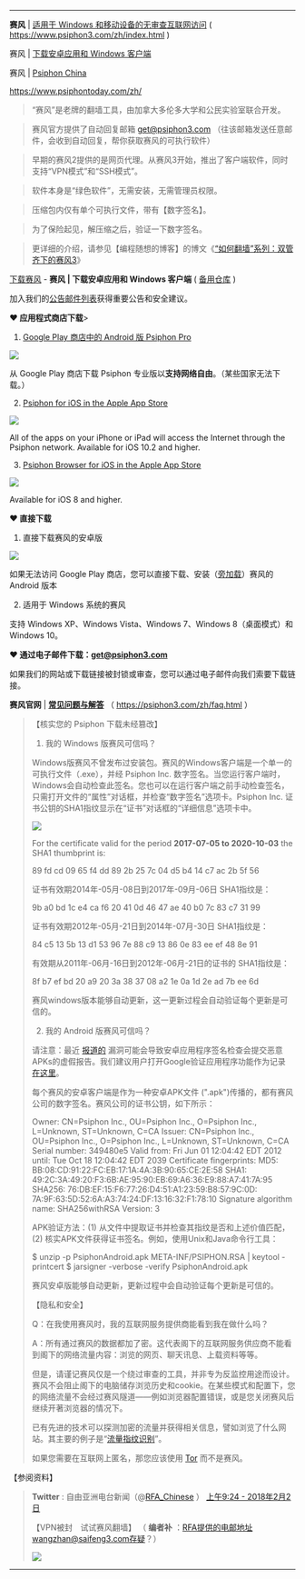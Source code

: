 ﻿
---

**赛风** | [适用于 Windows 和移动设备的无审查互联网访问](https://www.psiphon3.com/zh/index.html)
( https://www.psiphon3.com/zh/index.html )

赛风 | [下载安卓应用和 Windows 客户端](https://www.psiphon3.com/zh/download.html)

赛风 | [Psiphon China](https://www.psiphontoday.com/zh/)   

https://www.psiphontoday.com/zh/

> “赛风”是老牌的翻墙工具，由加拿大多伦多大学和公民实验室联合开发。

> 赛风官方提供了自动回复邮箱 get@psiphon3.com （往该邮箱发送任意邮件，会收到自动回复，帮你获取赛风的可执行软件）

> 早期的赛风2提供的是网页代理。从赛风3开始，推出了客户端软件，同时支持“VPN模式”和“SSH模式”。

> 软件本身是“绿色软件”，无需安装，无需管理员权限。

> 压缩包内仅有单个可执行文件，带有【数字签名】。

> 为了保险起见，解压缩之后，验证一下数字签名。

> 更详细的介绍，请参见【编程随想的博客】的博文《[“如何翻墙”系列：双管齐下的赛风3](https://program-think.blogspot.com/2011/10/gfw-psiphon.html
)》

 [下载赛风](https://www.psiphon3.com/zh/download.html) - **赛风 | 下载安卓应用和 Windows 客户端** ( [备用仓库](https://github.com/taoste/Hello-World/tree/master/GFW/%E8%B5%9B%E9%A3%8E-psiphon3) )
 
 加入我们的[公告邮件列表](https://groups.google.com/group/psiphon3)获得重要公告和安全建议。

 **♥ 应用程式商店下载**> 
 
 1. [Google Play 商店中的 Android 版 Psiphon Pro](https://play.google.com/store/apps/developer?id=Psiphon+Inc.)
 
 <img src="https://www.psiphon3.com/images/android/google-play-dev-page-qr.png"/>

 从 Google Play 商店下载 Psiphon 专业版以**支持网络自由**。（某些国家无法下载。）
 
 
 2. [Psiphon for iOS in the Apple App Store](https://itunes.apple.com/us/app/psiphon/id1276263909?ls=1&mt=8)
 
 <img src="https://www.psiphon3.com/images/ios/psiphon-vpn-app-store-qr.png"/>

 All of the apps on your iPhone or iPad will access the Internet through the Psiphon network. Available for iOS 10.2 and higher.
 
 3. [Psiphon Browser for iOS in the Apple App Store](https://itunes.apple.com/us/app/psiphon-browser/id1193362444?ls=1&mt=8)
 
 <img src="https://www.psiphon3.com/images/ios/psiphon-browser-app-store-qr.png"/>

 Available for iOS 8 and higher.
 
 **♥ 直接下载**
  
 1. 直接下载赛风的安卓版
 
 <img src="https://www.psiphon3.com/images/android/android-download-qr.png"/>
 
 如果无法访问 Google Play 商店，您可以直接下载、安装（[旁加载](https://en.wikipedia.org/wiki/Sideloading)）赛风的 Android 版本
 
 2. 适用于 Windows 系统的赛风
 
 支持 Windows XP、Windows Vista、Windows 7、Windows 8（桌面模式）和 Windows 10。
 
 **♥ 通过电子邮件下载：get@psiphon3.com**
 
 如果我们的网站或下载链接被封锁或审查，您可以通过电子邮件向我们索要下载链接。

**赛风官网** | [**常见问题与解答**](https://psiphon3.com/zh/faq.html)  （ https://psiphon3.com/zh/faq.html ）

> 【核实您的 Psiphon 下载未经篡改】
> 
> 1. 我的 Windows 版赛风可信吗？
> 
> Windows版赛风不曾发布过安装包。赛风的Windows客户端是一个单一的可执行文件（.exe），并经 Psiphon Inc. 数字签名。当您运行客户端时，Windows会自动检查此签名。您也可以在运行客户端之前手动检查签名，只需打开文件的“属性”对话框，并检查“数字签名”选项卡。Psiphon Inc. 证书公钥的SHA1指纹显示在“证书”对话框的“详细信息”选项卡中。 
>
> <img src="https://psiphon3.com/images/faq/faq-authentic-windows.png"/>
> 
>  For the certificate valid for the period **2017-07-05 to 2020-10-03** the SHA1 thumbprint is:
>
> 89 fd cd 09 65 f4 dd 89 2b 25 7c 04 d5 b4 14 c7 ac 2b 5f 56
> 
> 证书有效期2014年-05月-08日到2017年-09月-06日 SHA1指纹是：
>
> 9b a0 bd 1c e4 ca f6 20 41 0d 46 47 ae 40 b0 7c 83 c7 31 99
> 
> 证书有效期2012年-05月-21日到2014年-07月-30日 SHA1指纹是：
>
> 84 c5 13 5b 13 d1 53 96 7e 88 c9 13 86 0e 83 ee ef 48 8e 91
> 
> 有效期从2011年-06月-16日到2012年-06月-21日的证书的 SHA1指纹是：
>
> 8f b7 ef bd 20 a9 20 3a 38 37 08 a2 1e 0a 1d 2e ad 7b ee 6d
> 
> 赛风windows版本能够自动更新，这一更新过程会自动验证每个更新是可信的。 
> 
> 2. 我的 Android 版赛风可信吗？
>
> 请注意：最近 [报道的](http://www.zdnet.com/google-releases-fix-to-oems-for-blue-security-android-security-hole-7000017782/) 漏洞可能会导致安卓应用程序签名检查会提交恶意APKs的虚假报告。我们建议用户打开Google验证应用程序功能作为记录 [在这里](https://support.google.com/accounts/answer/2812853?hl=en)。 
>
> 每个赛风的安卓客户端是作为一种安卓APK文件 (".apk")传播的，都有赛风公司的数字签名。赛风公司的证书公钥，如下所示：
> 
> Owner: CN=Psiphon Inc., OU=Psiphon Inc., O=Psiphon Inc.,
> L=Unknown, ST=Unknown, C=CA
> Issuer: CN=Psiphon Inc., OU=Psiphon Inc., O=Psiphon Inc.,
> L=Unknown, ST=Unknown, C=CA
> Serial number: 349480e5
> Valid from: Fri Jun 01 12:04:42 EDT 2012 until: Tue Oct 18 12:04:42 EDT 2039
> Certificate fingerprints:
> MD5:  BB:08:CD:91:22:FC:EB:17:1A:4A:3B:90:65:CE:2E:58
> SHA1: 49:2C:3A:49:20:F3:6B:AE:95:90:EB:69:A6:36:E9:88:A7:41:7A:95
> SHA256: 76:DB:EF:15:F6:77:26:D4:51:A1:23:59:B8:57:9C:0D:
> 7A:9F:63:5D:52:6A:A3:74:24:DF:13:16:32:F1:78:10
> Signature algorithm name: SHA256withRSA
> Version: 3
> 
> APK验证方法：(1) 从文件中提取证书并检查其指纹是否和上述价值匹配，(2) 核实APK文件获得证书签名。例如，使用Unix和Java命令行工具： 
> 
> $ unzip -p PsiphonAndroid.apk META-INF/PSIPHON.RSA | keytool -printcert
> $ jarsigner -verbose -verify PsiphonAndroid.apk
> 
>  赛风安卓版能够自动更新，更新过程中会自动验证每个更新是可信的。 
> 
> 
> 【隐私和安全】
> 
> Q：在我使用赛风时，我的互联网服务提供商能看到我在做什么吗？
> 
> A：所有通过赛风的数据都加了密。这代表阁下的互联网服务供应商不能看到阁下的网络流量内容：浏览的网页、聊天讯息、上载资料等等。
> 
> 但是，请谨记赛风仅是一个绕过审查的工具，并非专为反监控用途而设计。赛风不会阻止阁下的电脑储存浏览历史和cookie。在某些模式和配置下，您的网络流量不会经过赛风隧道——例如浏览器配置错误，或是您关闭赛风后继续开著浏览器的情况下。
> 
> 已有先进的技术可以探测加密的流量并获得相关信息，譬如浏览了什么网站。其主要的例子是“[流量指纹识别](https://blog.torproject.org/blog/experimental-defense-website-traffic-fingerprinting)”。
> 
> 如果您需要在互联网上匿名，那您应该使用 [Tor](https://www.torproject.org/) 而不是赛风。
> 

【参阅资料】

> **Twitter** : 自由亚洲电台新闻（@[RFA_Chinese](https://twitter.com/RFA_Chinese) ） [上午9:24 - 2018年2月2日](https://twitter.com/RFA_Chinese/status/959492689375920128)
> 
> 【VPN被封　试试赛风翻墙】 （ **编者补** ：RFA提供的电邮地址wangzhan@saifeng3.com存疑？）
>
> <img src="https://camo.githubusercontent.com/8f6dec467803216328293df20d316d132394b059/68747470733a2f2f7062732e7477696d672e636f6d2f6d656469612f4456444e677753583441416348446f2e6a7067"/>

---
